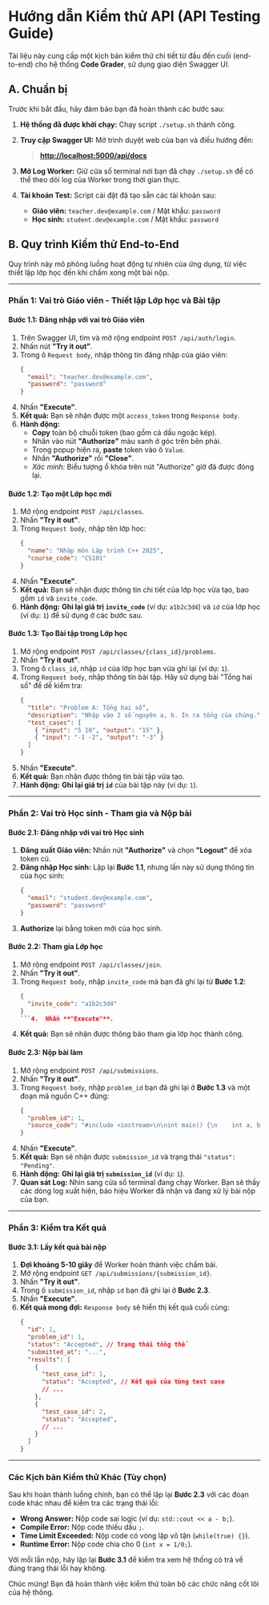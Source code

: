 # Hướng dẫn Kiểm thử API (API Testing Guide)

Tài liệu này cung cấp một kịch bản kiểm thử chi tiết từ đầu đến cuối (end-to-end) cho hệ thống **Code Grader**, sử dụng giao diện Swagger UI.

## A. Chuẩn bị

Trước khi bắt đầu, hãy đảm bảo bạn đã hoàn thành các bước sau:

1.  **Hệ thống đã được khởi chạy:** Chạy script `./setup.sh` thành công.
2.  **Truy cập Swagger UI:** Mở trình duyệt web của bạn và điều hướng đến:
    > **[http://localhost:5000/api/docs](http://localhost:5000/api/docs)**

3.  **Mở Log Worker:** Giữ cửa sổ terminal nơi bạn đã chạy `./setup.sh` để có thể theo dõi log của Worker trong thời gian thực.
4.  **Tài khoản Test:** Script cài đặt đã tạo sẵn các tài khoản sau:
    -   **Giáo viên:** `teacher.dev@example.com` / Mật khẩu: `password`
    -   **Học sinh:** `student.dev@example.com` / Mật khẩu: `password`

## B. Quy trình Kiểm thử End-to-End

Quy trình này mô phỏng luồng hoạt động tự nhiên của ứng dụng, từ việc thiết lập lớp học đến khi chấm xong một bài nộp.

---

### **Phần 1: Vai trò Giáo viên - Thiết lập Lớp học và Bài tập**

#### **Bước 1.1: Đăng nhập với vai trò Giáo viên**

1.  Trên Swagger UI, tìm và mở rộng endpoint `POST /api/auth/login`.
2.  Nhấn nút **"Try it out"**.
3.  Trong ô `Request body`, nhập thông tin đăng nhập của giáo viên:
    ```json
    {
      "email": "teacher.dev@example.com",
      "password": "password"
    }
    ```
4.  Nhấn **"Execute"**.
5.  **Kết quả:** Bạn sẽ nhận được một `access_token` trong `Response body`.
6.  **Hành động:**
    -   **Copy** toàn bộ chuỗi token (bao gồm cả dấu ngoặc kép).
    -   Nhấn vào nút **"Authorize"** màu xanh ở góc trên bên phải.
    -   Trong popup hiện ra, **paste** token vào ô `Value`.
    -   Nhấn **"Authorize"** rồi **"Close"**.
    -   *Xác minh:* Biểu tượng ổ khóa trên nút "Authorize" giờ đã được đóng lại.

#### **Bước 1.2: Tạo một Lớp học mới**

1.  Mở rộng endpoint `POST /api/classes`.
2.  Nhấn **"Try it out"**.
3.  Trong `Request body`, nhập tên lớp học:
    ```json
    {
      "name": "Nhập môn Lập trình C++ 2025",
      "course_code": "CS101"
    }
    ```
4.  Nhấn **"Execute"**.
5.  **Kết quả:** Bạn sẽ nhận được thông tin chi tiết của lớp học vừa tạo, bao gồm `id` và `invite_code`.
6.  **Hành động:** **Ghi lại giá trị `invite_code`** (ví dụ: `a1b2c3d4`) và `id` của lớp học (ví dụ: `1`) để sử dụng ở các bước sau.

#### **Bước 1.3: Tạo Bài tập trong Lớp học**

1.  Mở rộng endpoint `POST /api/classes/{class_id}/problems`.
2.  Nhấn **"Try it out"**.
3.  Trong ô `class_id`, nhập `id` của lớp học bạn vừa ghi lại (ví dụ: `1`).
4.  Trong `Request body`, nhập thông tin bài tập. Hãy sử dụng bài "Tổng hai số" để dễ kiểm tra:
    ```json
    {
      "title": "Problem A: Tổng hai số",
      "description": "Nhập vào 2 số nguyên a, b. In ra tổng của chúng.",
      "test_cases": [
        { "input": "5 10", "output": "15" },
        { "input": "-1 -2", "output": "-3" }
      ]
    }
    ```
5.  Nhấn **"Execute"**.
6.  **Kết quả:** Bạn nhận được thông tin bài tập vừa tạo.
7.  **Hành động:** **Ghi lại giá trị `id`** của bài tập này (ví dụ: `1`).

---

### **Phần 2: Vai trò Học sinh - Tham gia và Nộp bài**

#### **Bước 2.1: Đăng nhập với vai trò Học sinh**

1.  **Đăng xuất Giáo viên:** Nhấn nút **"Authorize"** và chọn **"Logout"** để xóa token cũ.
2.  **Đăng nhập Học sinh:** Lặp lại **Bước 1.1**, nhưng lần này sử dụng thông tin của học sinh:
    ```json
    {
      "email": "student.dev@example.com",
      "password": "password"
    }
    ```
3.  **Authorize** lại bằng token mới của học sinh.

#### **Bước 2.2: Tham gia Lớp học**

1.  Mở rộng endpoint `POST /api/classes/join`.
2.  Nhấn **"Try it out"**.
3.  Trong `Request body`, nhập `invite_code` mà bạn đã ghi lại từ **Bước 1.2**:
    ```json
    {
      "invite_code": "a1b2c3d4"
    }
    ```4.  Nhấn **"Execute"**.
5.  **Kết quả:** Bạn sẽ nhận được thông báo tham gia lớp học thành công.

#### **Bước 2.3: Nộp bài làm**

1.  Mở rộng endpoint `POST /api/submissions`.
2.  Nhấn **"Try it out"**.
3.  Trong `Request body`, nhập `problem_id` bạn đã ghi lại ở **Bước 1.3** và một đoạn mã nguồn C++ đúng:
    ```json
    {
      "problem_id": 1,
      "source_code": "#include <iostream>\n\nint main() {\n    int a, b;\n    std::cin >> a >> b;\n    std::cout << a + b;\n    return 0;\n}"
    }
    ```
4.  Nhấn **"Execute"**.
5.  **Kết quả:** Bạn sẽ nhận được `submission_id` và trạng thái `"status": "Pending"`.
6.  **Hành động:** **Ghi lại giá trị `submission_id`** (ví dụ: `1`).
7.  **Quan sát Log:** Nhìn sang cửa sổ terminal đang chạy Worker. Bạn sẽ thấy các dòng log xuất hiện, báo hiệu Worker đã nhận và đang xử lý bài nộp của bạn.

---

### **Phần 3: Kiểm tra Kết quả**

#### **Bước 3.1: Lấy kết quả bài nộp**

1.  **Đợi khoảng 5-10 giây** để Worker hoàn thành việc chấm bài.
2.  Mở rộng endpoint `GET /api/submissions/{submission_id}`.
3.  Nhấn **"Try it out"**.
4.  Trong ô `submission_id`, nhập `id` bạn đã ghi lại ở **Bước 2.3**.
5.  Nhấn **"Execute"**.
6.  **Kết quả mong đợi:** `Response body` sẽ hiển thị kết quả cuối cùng:
    ```json
    {
      "id": 1,
      "problem_id": 1,
      "status": "Accepted", // Trạng thái tổng thể
      "submitted_at": "...",
      "results": [
        {
          "test_case_id": 1,
          "status": "Accepted", // Kết quả của từng test case
          // ...
        },
        {
          "test_case_id": 2,
          "status": "Accepted",
          // ...
        }
      ]
    }
    ```

---

### **Các Kịch bản Kiểm thử Khác (Tùy chọn)**

Sau khi hoàn thành luồng chính, bạn có thể lặp lại **Bước 2.3** với các đoạn code khác nhau để kiểm tra các trạng thái lỗi:

-   **Wrong Answer:** Nộp code sai logic (ví dụ: `std::cout << a - b;`).
-   **Compile Error:** Nộp code thiếu dấu `;`.
-   **Time Limit Exceeded:** Nộp code có vòng lặp vô tận (`while(true) {}`).
-   **Runtime Error:** Nộp code chia cho 0 (`int x = 1/0;`).

Với mỗi lần nộp, hãy lặp lại **Bước 3.1** để kiểm tra xem hệ thống có trả về đúng trạng thái lỗi hay không.

Chúc mừng! Bạn đã hoàn thành việc kiểm thử toàn bộ các chức năng cốt lõi của hệ thống.